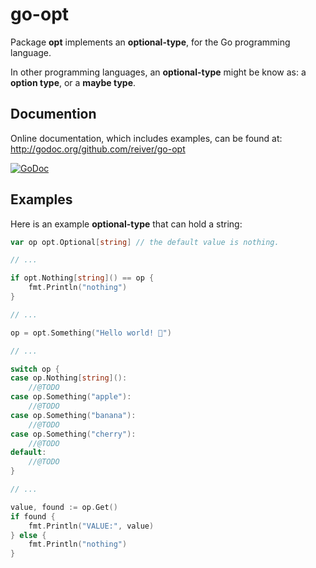 # go-opt

Package **opt** implements an **optional-type**, for the Go programming language.

In other programming languages, an **optional-type** might be know as: a **option type**, or a **maybe type**.

## Documention

Online documentation, which includes examples, can be found at: http://godoc.org/github.com/reiver/go-opt

[![GoDoc](https://godoc.org/github.com/reiver/go-opt?status.svg)](https://godoc.org/github.com/reiver/go-opt)

## Examples

Here is an example **optional-type** that can hold a string:
```go
var op opt.Optional[string] // the default value is nothing.

// ...

if opt.Nothing[string]() == op {
	fmt.Println("nothing")
}

// ...

op = opt.Something("Hello world! 👾")

// ...

switch op {
case op.Nothing[string]():
	//@TODO
case op.Something("apple"):
	//@TODO
case op.Something("banana"):
	//@TODO
case op.Something("cherry"):
	//@TODO
default:
	//@TODO
}

// ...

value, found := op.Get()
if found {
	fmt.Println("VALUE:", value)
} else {
	fmt.Println("nothing")
}
```
